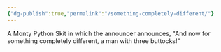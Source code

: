 ```yaml
---
{"dg-publish":true,"permalink":"/something-completely-different/"}
---
```



A Monty Python Skit in which the announcer announces, "And now for something completely different, a man with three buttocks!"